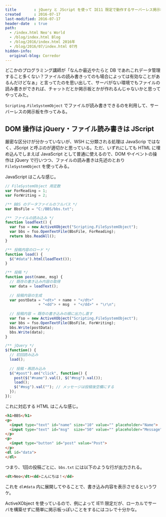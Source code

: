 ```yaml
---
title        : jQuery と JScript を使って IE11 限定で動作するサーバーレス掲示板を作る
created      : 2016-07-17
last-modified: 2016-07-17
header-date  : true
path:
  - /index.html Neo's World
  - /blog/index.html Blog
  - /blog/2016/index.html 2016年
  - /blog/2016/07/index.html 07月
hidden-info:
  original-blog: Corredor
---
```


どこかのプログラミング講師が「なんか最近やたらと DB であれこれデータ管理すること多くない？ファイルの読み書きってのも場合によっては有効なことがあるんだけどなぁ」と言ってたのを思い出して、サーバがない環境でもファイルの読み書きができれば、チャットだとか掲示板とかが作れるんじゃないかと思ってやってみた。

`Scripting.FileSystemObject` でファイルが読み書きできるのを利用して、サーバーレスの掲示板を作ってみる。

## DOM 操作は jQuery・ファイル読み書きは JScript

厳密な区分けが分かっていないが、WSH に分類される処理は JavaScrip ではなく、JScript と呼ぶのが適切かと思っている。ただ、いずれにしても HTML に埋め込んでしまえば JavaScript として普通に使えるので、DOM やイベントの操作は jQuery で行いつつ、ファイルの読み書きは先述のとおり `FileSystemObject` を使ってみる。

JavaScript はこんな感じ。

```javascript
// FileSystemObject 用定数
var ForReading = 1;
var ForWriting = 2;

/** BBS のデータファイルのフルパス */
var BbsFile = "C:/BBS/bbs.txt";

/** ファイルの読み込み */
function loadText() {
  var fso = new ActiveXObject("Scripting.FileSystemObject");
  var bbs = fso.OpenTextFile(BbsFile, ForReading);
  return bbs.ReadAll();
}

/** 投稿内容のロード */
function load() {
  $("#data").html(loadText());
}

/** 投稿 */
function post(name, msg) {
  // 既存の書き込み内容の取得
  var data = loadText();
  
  // 投稿内容の生成
  var postData = "<dt>" + name + "</dt>"
               + "<dd"> + msg  + "</dd>" + "\r\n";
  
  // 投稿内容 → 既存の書き込みの順に出力し直す
  var fso = new ActiveXObject("Scripting.FileSystemObject");
  var bbs = fso.OpenTextFile(BbsFile, ForWriting);
  bbs.Write(postData);
  bbs.Write(data);
}

/** jQuery */
$(function() {
  // 初回読み込み
  load();
  
  // 投稿・再読み込み
  $("#post").on("click", function() {
    post($("#name").val(), $("#msg").val());
    load();
    $("#msg").val(""); // メッセージは投稿後空欄にする
  });
});
```

これに対応する HTML はこんな感じ。

```html
<h1>BBS</h1>
<p>
  <input type="text" id="name" size="10" value="" placeholder="Name">
  <input type="text" id="msg"  size="50" value="" placeholder="Message">
</p>
<p>
  <input type="button" id="post" value="Post">
</p>
<dl id="data">
</dl>
```

つまり、1回の投稿ごとに、`bbs.txt` には以下のような行が出力される。

```html
<dt>Neo</dt><dd>こんにちは！</dd>
```

これを `dl#data` 内に展開してやることで、書き込み内容を表示させるというワケ。

ActiveXObject を使っているので、例によって IE11 限定だが、ローカルでサーバを構築せずに簡単に掲示板っぽいことをするにはコレで十分かな。
